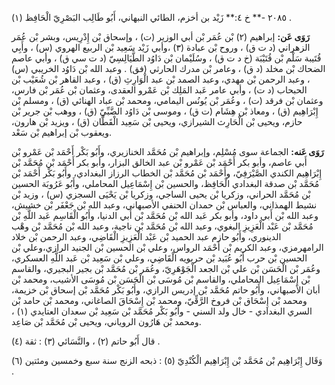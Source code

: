 ٢٠٨٥ -** خ ٤:** زَيْد بن أخزم، الطائي النبهاني، أَبُو طَالِب البَصْرِيّ الْحَافِظ (١) .

**رَوَى عَن:** إبراهيم (٢) بْن عُمَر بْن أبي الوزير (ت) ، وإسحاق بْن إِدْرِيس، وبشر بْن عُمَر الزهراني (د ت ق) ، وروح بْن عبادة (٣) ،وأبي زَيْد سَعِيد بْن الربيع الهروي (س) ، وأَبِي قُتَيبة سَلْم بْن قُتَيْبَة (خ د ت ق) ، وسُلَيْمان بْن دَاوُد الطَّيَالِسِيّ (د ت سي ق) ، وأبي عاصم الضحاك بْن مخلد (د ق) ، وعامر بْن مدرك الحارثي (فق) . وعبد الله بْن دَاوُد الخريبي (س) ، وعبد الرحمن بْن مهدي، وعبد الصمد بْن عبد الْوَارِثِ (ق) ، وعبد القاهر بْن شُعَيْب بْن الحبحاب (د ت) ، وأبي عامر عَبد المَلِك بْن عَمْرو العقدى، وعثمان بْن عُمَر بْن فارس، وعثمان بْن فرقد (ت) ، وعُمَر بْن يُونُس اليمامي، ومحمد بْن عباد الهنائي (ق) ، ومسلم بْن إِبْرَاهِيم (ق) ، ومعاذ بْن هِشَام (ت ق) ، وموسى بْن دَاوُد الضَّبِّيّ (ق) ، ووهب بْن جرير بْن حازم، ويحيى بْن الْحَارِث الشيرازي، ويحيى بْن سَعِيد الْقَطَّان (ق) ، ويزيد بْن هارون، ويعقوب بْن إبراهيم بْن سَعْد.

**رَوَى عَنه:** الجماعة سوى مُسْلِم، وإبراهيم بْن مُحَمَّد الخنازيري، وأَبُو بَكْر أَحْمَد بْن عَمْرو بْن أَبي عاصم، وأبو بكر أَحْمَد بْن عَمْرو بْن عبد الخالق البزار، وأبو بكر أَحْمَد بْن مُحَمَّد بْن إِبْرَاهِيم الكندي الصَّيْرَفِيّ، وأَحْمَد بْن مُحَمَّد بْن الخطاب الرزاز البغدادي، وأَبُو بَكْر أَحْمَد بْن مُحَمَّد بْن صدقة البغدادي الْحَافِظ، والحسين بْن إِسْمَاعِيل المحاملي، وأَبُو عَرُوبَة الحسين بْن مُحَمَّد الحراني، وزكريا بْن يحيى الساجي، وزكريا بْن يَحْيَى السجزي (س) ، وزيد بْن نشيط الهمذاني، والعباس بْن حمدان الحنفي الأصبهاني، وعبد الله بْن جَعْفَر بْن خشيش، وعبد الله بْن أَبي داود، وأبو بكر عَبد الله بْن مُحَمَّد بْن أَبي الدنيا، وأَبُو الْقَاسِم عَبد اللَّهِ بْن مُحَمَّد بْن عَبْد الْعَزِيزِ البغوي، وعبد الله بْن مُحَمَّد بْن ناجية، وعبد الله بْن مُحَمَّد بْن وهْب الدينوري، وأَبُو حازم عبد الحميد بْن عَبْد الْعَزِيزِ الْقَاضِي، وعبد الرحمن بْن خلاد الرامهرمزي، وعبد الكريم بْن أَحْمَد الرواس، وعلي بْن الحسين بْن الجنيد الرازي،وعلي بْن الحسين بْن حرب أَبُو عُبَيد بْن حربويه الْقَاضِي، وعلي بْن سَعِيد بْن عَبد اللَّهِ العسكري، وعُمَر بْن الْحَسَن بْن علي بْن الجعد الْجَوْهَرِيّ، وعُمَر بْن مُحَمَّد بْن بجير البجيري، والقاسم بْن إِسْمَاعِيل المحاملي، والقاسم بْن مُوسَى بْن الْحَسَن بْن مُوسَى الأشيب، ومحمد بْن أبان الأصبهاني، وأَبُو حاتم مُحَمَّد بْن إدريس الرازي، وأَبُو بَكْر مُحَمَّد بْن إسحاق بْن خزيمة، ومحمد بْن إِسْحَاق بْن فروخ الرَّقِّيّ، ومحمد بْن إِسْحَاقَ الصاغاني، ومحمد بْن حامد بْن السري البغدادي - خال ولد السني - وأَبُو بَكْر مُحَمَّد بْن سَعِيد بْن سعدان العتايدي (١) ، ومحمد بْن هَارُون الروياني، ويحيى بْن مُحَمَّد بْن صَاعِد.

قال أَبُو حاتم (٢) ، والنَّسَائي (٣) : ثقة (٤) .

وَقَال إِبْرَاهِيم بْن مُحَمَّد بْن إِبْرَاهِيم الْكُنْدِيّ (٥) : ذبحه الزنج سنة سبع وخمسين ومئتين (٦) .